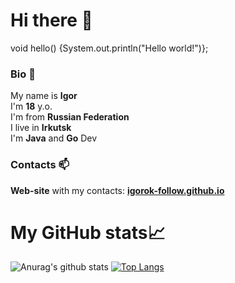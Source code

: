 # Hi there 👋
void hello() {System.out.println("Hello world!")};
### Bio 💬
My name is **Igor**  
I'm **18** y.o.  
I'm from **Russian Federation**  
I live in **Irkutsk**  
I'm **Java** and **Go** Dev
### Contacts 📫
**Web-site** with my contacts: **[igorok-follow.github.io](https://igorok-follow.github.io)**
# My GitHub stats📈
![Anurag's github stats](https://github-readme-stats.vercel.app/api?username=igorok-follow&show_icons=true&theme=default&include_all_commits=true&count_private=true&hide_title=true)  [![Top Langs](https://github-readme-stats.vercel.app/api/top-langs/?username=igorok-follow&layout=compact)](https://github.com/igorok-follow/github-readme-stats)

<!--
**igorok-follow/igorok-follow** is a ✨ _special_ ✨ repository because its `README.md` (this file) appears on your GitHub profile.

Here are some ideas to get you started:

- 🔭 
- 🌱 I’m currently learning ...
- 👯 I’m looking to collaborate on ...
- 🤔 I’m looking for help with ...
- 💬 Ask me about ...
- 📫 How to reach me: ...
- 😄 Pronouns: ...
- ⚡ Fun fact: ...
-->
